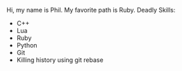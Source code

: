Hi, my name is Phil.  My favorite path is Ruby.
Deadly Skills:
* C++
* Lua
* Ruby
* Python
* Git
* Killing history using git rebase
